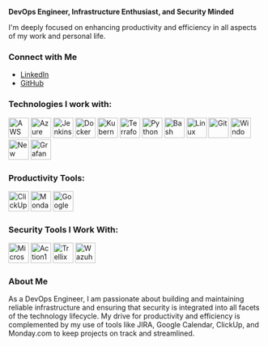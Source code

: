 **DevOps Engineer, Infrastructure Enthusiast, and Security Minded**

I'm deeply focused on enhancing productivity and efficiency in all aspects of my work and personal life.

### Connect with Me
- [LinkedIn](https://www.linkedin.com/in/edenporat)
- [GitHub](https://github.com/nx1x)

### Technologies I work with:
<img src="https://img.icons8.com/color/48/000000/amazon-web-services.png" alt="AWS" width="40" height="40"/> <img src="https://img.icons8.com/color/48/000000/azure-1.png" alt="Azure" width="40" height="40"/> <img src="https://img.icons8.com/color/48/000000/jenkins.png" alt="Jenkins" width="40" height="40"/> <img src="https://img.icons8.com/color/48/000000/docker.png" alt="Docker" width="40" height="40"/> <img src="https://img.icons8.com/color/48/000000/kubernetes.png" alt="Kubernetes" width="40" height="40"/> <img src="https://img.icons8.com/color/48/000000/terraform.png" alt="Terraform" width="40" height="40"/> <img src="https://img.icons8.com/color/48/000000/python.png" alt="Python" width="40" height="40"/> <img src="https://img.icons8.com/color/48/000000/bash.png" alt="Bash" width="40" height="40"/> <img src="https://img.icons8.com/color/48/000000/linux.png" alt="Linux" width="40" height="40"/> <img src="https://img.icons8.com/color/48/000000/git.png" alt="Git" width="40" height="40"/> <img src="https://img.icons8.com/color/48/000000/windows-logo.png" alt="Windows Server" width="40" height="40"/> <img src="https://upload.wikimedia.org/wikipedia/commons/9/91/New_Relic_logo.svg" alt="New Relic" width="40" height="40"/> <img src="https://img.icons8.com/color/48/000000/grafana.png" alt="Grafana" width="40" height="40"/>

### Productivity Tools:
<img src="https://seeklogo.com/images/C/clickup-symbol-logo-BB24230BBB-seeklogo.com.png" alt="ClickUp" width="40" height="40"/> <img src="https://cdn.worldvectorlogo.com/logos/monday.svg" alt="Monday.com" width="40" height="40"/> <img src="https://img.icons8.com/color/48/000000/google-calendar.png" alt="Google Calendar" width="40" height="40"/>

### Security Tools I Work With:
<img src="https://icons8.com/icon/YztviYmQLfhl/windows-defender" alt="Microsoft Defender Tools" width="40" height="40"/> <img src="https://cdn.worldvectorlogo.com/logos/action1.svg" alt="Action1 Software" width="40" height="40"/> <img src="https://upload.wikimedia.org/wikipedia/commons/c/cb/Trellix_Wordmark.svg" alt="Trellix" width="40" height="40"/> <img src="https://cdn.worldvectorlogo.com/logos/wazuh.svg" alt="Wazuh" width="40" height="40"/>

### About Me
As a DevOps Engineer, I am passionate about building and maintaining reliable infrastructure and ensuring that security is integrated into all facets of the technology lifecycle. My drive for productivity and efficiency is complemented by my use of tools like JIRA, Google Calendar, ClickUp, and Monday.com to keep projects on track and streamlined.
